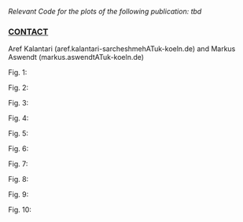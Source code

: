 
*Relevant Code for the plots of the following publication: tbd*

[<h3><b>CONTACT</h3></b>](https://neurologie.uk-koeln.de/forschung/ag-neuroimaging-neuroengineering/)
Aref Kalantari (aref.kalantari-sarcheshmehATuk-koeln.de) and Markus Aswendt (markus.aswendtATuk-koeln.de)

Fig. 1: 

Fig. 2: 

Fig. 3: 

Fig. 4: 

Fig. 5: 

Fig. 6: 

Fig. 7: 

Fig. 8: 

Fig. 9: 

Fig. 10: 

